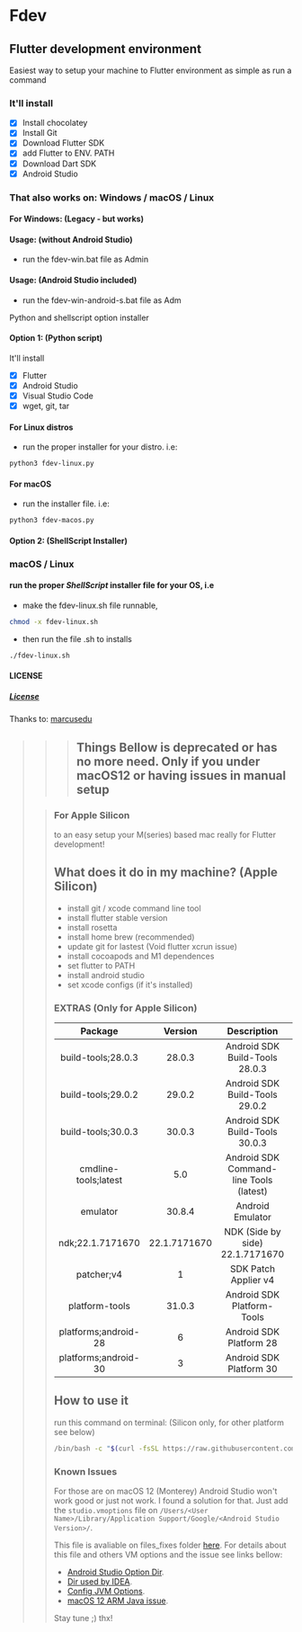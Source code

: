# Fdev

## Flutter development environment

Easiest way to setup your machine to Flutter environment as simple as run a command

### It'll install

- [x] Install chocolatey
- [x] Install Git
- [x] Download Flutter SDK
- [x] add Flutter to ENV. PATH
- [x] Download Dart SDK
- [x] Android Studio

### That also works on: Windows / macOS / Linux

#### For Windows: (Legacy - but works)

#### Usage: (without Android Studio)

- run the fdev-win.bat file as Admin

#### Usage: (Android Studio included)

- run the fdev-win-android-s.bat file as Adm

Python and shellscript option installer

#### Option 1: (Python script)

It'll install

- [x] Flutter
- [x] Android Studio
- [x] Visual Studio Code
- [x] wget, git, tar

#### For Linux distros

- run the proper installer for your distro. i.e:

```sh
python3 fdev-linux.py
```

#### For macOS

- run the installer file. i.e:

```sh
python3 fdev-macos.py
```

#### Option 2: (ShellScript Installer)

### macOS / Linux

#### run the proper _ShellScript_ installer file for your OS, i.e

- make the fdev-linux.sh file runnable,

```sh
chmod -x fdev-linux.sh
```

- then run the file .sh to installs

```sh
./fdev-linux.sh
```

#### LICENSE

##### [License](https://github.com/allansrc/fdev/blob/master/LICENSE)

Thanks to: [marcusedu](https:github.com/marcusedu)

>>> ## Things Bellow is deprecated or has no more need. Only if you under macOS12 or having issues in manual setup
>
>> ### For Apple Silicon
>>
>> to an easy setup your M(series) based mac really for Flutter development!
>>
>> ## What does it do in my machine? (Apple Silicon)
>>
>> - install git / xcode command line tool
>> - install flutter stable version
>> - install rosetta
>> - install home brew (recommended)
>> - update git for lastest (Void flutter xcrun issue)
>> - install cocoapods and M1 dependences
>> - set flutter to PATH
>> - install android studio
>> - set xcode configs (if it's installed)
>>
>> ### EXTRAS (Only for Apple Silicon)
>>
>> |       Package        |   Version    |               Description               |         Path         |
>> | :------------------: | :----------: | :-------------------------------------: | :------------------: |
>> |  build-tools;28.0.3  |    28.0.3    |     Android SDK Build-Tools 28.0.3      |  build-tools/28.0.3  |
>> |  build-tools;29.0.2  |    29.0.2    |     Android SDK Build-Tools 29.0.2      |  build-tools/29.0.2  |
>> |  build-tools;30.0.3  |    30.0.3    |     Android SDK Build-Tools 30.0.3      |  build-tools/30.0.3  |
>> | cmdline-tools;latest |     5.0      | Android SDK Command-line Tools (latest) | cmdline-tools/latest |
>> |       emulator       |    30.8.4    |            Android Emulator             |       emulator       |
>> |   ndk;22.1.7171670   | 22.1.7171670 |     NDK (Side by side) 22.1.7171670     |   ndk/22.1.7171670   |
>> |      patcher;v4      |      1       |          SDK Patch Applier v4           |      patcher/v4      |
>> |    platform-tools    |    31.0.3    |       Android SDK Platform-Tools        |    platform-tools    |
>> | platforms;android-28 |      6       |         Android SDK Platform 28         | platforms/android-28 |
>> | platforms;android-30 |      3       |         Android SDK Platform 30         | platforms/android-30 |
>>
>> ## How to use it
>>
>> run this command on terminal: (Silicon only, for other platform see below)
>>
>>```sh
>> /bin/bash -c "$(curl -fsSL https://raw.githubusercontent.com/allansrc/fdev_silicon/master/platforms/macOS-silicon/flutter-dev-setup-silicon.sh)"
>> ```
>>
>>### Known Issues
>>
>> For those are on macOS 12 (Monterey) Android Studio won't work good or just not work.
>> I found a solution for that. Just add the `studio.vmoptions` file on `/Users/<User Name>/Library/Application Support/Google/<Android Studio Version>/`.
>>
>> This file is avaliable on files_fixes folder [here](https://github.com/allansrc/fdev_silicon/blob/master/studio.vmoptions).
>> For details about this file and others VM options and the issue see links bellow:
>>
>> - [Android Studio Option Dir](https://developer.android.com/studio/intro/studio-config#file_location).
>> - [Dir used by IDEA](https://www.jetbrains.com/help/idea/directories-used-by-the-ide-to-store-settings-caches-plugins-and-logs.html).
>> - [Config JVM Options](https://intellij-support.jetbrains.com/hc/en-us/articles/206544869).
>> - [macOS 12 ARM Java issue](https://youtrack.jetbrains.com/issue/JBR-3715).
>>
>> Stay tune ;) thx!
